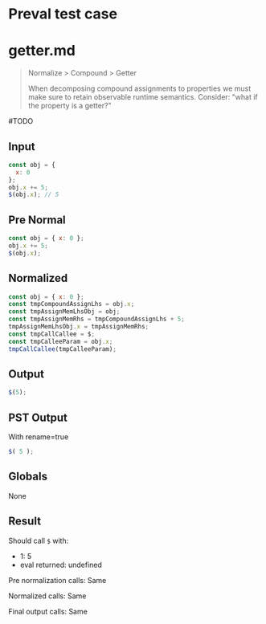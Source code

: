 # Preval test case

# getter.md

> Normalize > Compound > Getter
>
> When decomposing compound assignments to properties we must make sure to retain observable runtime semantics. Consider: "what if the property is a getter?"

#TODO

## Input

`````js filename=intro
const obj = {
  x: 0
};
obj.x += 5;
$(obj.x); // 5
`````

## Pre Normal

`````js filename=intro
const obj = { x: 0 };
obj.x += 5;
$(obj.x);
`````

## Normalized

`````js filename=intro
const obj = { x: 0 };
const tmpCompoundAssignLhs = obj.x;
const tmpAssignMemLhsObj = obj;
const tmpAssignMemRhs = tmpCompoundAssignLhs + 5;
tmpAssignMemLhsObj.x = tmpAssignMemRhs;
const tmpCallCallee = $;
const tmpCalleeParam = obj.x;
tmpCallCallee(tmpCalleeParam);
`````

## Output

`````js filename=intro
$(5);
`````

## PST Output

With rename=true

`````js filename=intro
$( 5 );
`````

## Globals

None

## Result

Should call `$` with:
 - 1: 5
 - eval returned: undefined

Pre normalization calls: Same

Normalized calls: Same

Final output calls: Same
